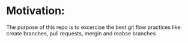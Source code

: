 # Motivation:

The purpose of this repo is to excercise the best git flow practices like:
create branches, pull requests, mergin and reabse branches
